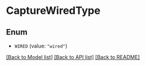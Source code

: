 # CaptureWiredType

## Enum


* `WIRED` (value: `"wired"`)


[[Back to Model list]](../README.md#documentation-for-models) [[Back to API list]](../README.md#documentation-for-api-endpoints) [[Back to README]](../README.md)


